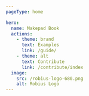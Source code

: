 ```yaml
---
pageType: home

hero:
  name: Makepad Book
  actions:
    - theme: brand
      text: Examples
      link: /guide/
    - theme: alt
      text: Contribute
      link: /contribute/index
  image:
    src: /robius-logo-680.png
    alt: Robius Logo
---
```

